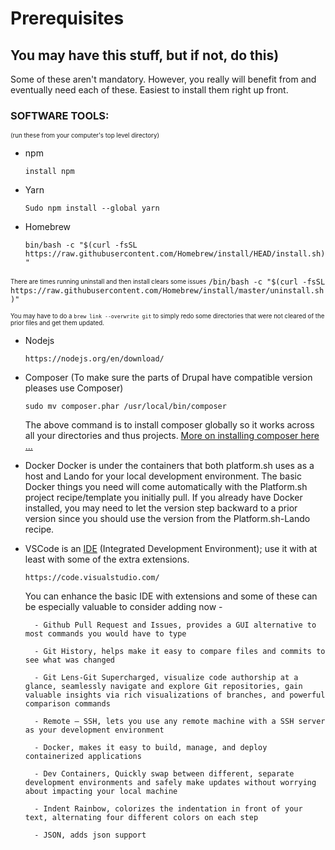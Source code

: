 # Prerequisites

## You may have this stuff, but if not, do this)

Some of these aren't mandatory. However, you really will benefit from and eventually need each of these. Easiest to install them right up front.

### SOFTWARE TOOLS:
<sub><sup>(run these from your computer's top level directory)</sup></sub>

- npm

    `install npm`


- Yarn

    `Sudo npm install --global yarn`

- Homebrew

    `bin/bash -c "$(curl -fsSL https://raw.githubusercontent.com/Homebrew/install/HEAD/install.sh)"`

<sub><sup>There are times running uninstall and then install clears some issues</sup></sub>
    `/bin/bash -c "$(curl -fsSL https://raw.githubusercontent.com/Homebrew/install/master/uninstall.sh)"`

<sub><sup>You may have to do a `brew link --overwrite git` to simply redo some directories that were not cleared of the prior files and get them updated.</sup></sub>


- Nodejs

    `https://nodejs.org/en/download/`


- Composer (To make sure the parts of Drupal have compatible version pleases use Composer)

    `sudo mv composer.phar /usr/local/bin/composer`


    The above command is to install composer globally so it works across all your directories and thus projects. [More on installing composer here …](https://getcomposer.org/download/)

- Docker Docker is under the containers that both platform.sh uses as a host and Lando for your local development environment. The basic Docker things you need will come automatically with the Platform.sh project recipe/template you initially pull. If you already have Docker installed, you may need to let the version step backward to a prior version since you should use the version from the Platform.sh-Lando recipe.

- VSCode is an [IDE](book/ide.md) (Integrated Development Environment); use it with at least with some of the extra extensions.

    `https://code.visualstudio.com/` 

    You can enhance the basic IDE with extensions and some of these can be especially valuable to consider adding now -

        - Github Pull Request and Issues, provides a GUI alternative to most commands you would have to type

        - Git History, helps make it easy to compare files and commits to see what was changed

        - Git Lens-Git Supercharged, visualize code authorship at a glance, seamlessly navigate and explore Git repositories, gain valuable insights via rich visualizations of branches, and powerful comparison commands

        - Remote – SSH, lets you use any remote machine with a SSH server as your development environment

        - Docker, makes it easy to build, manage, and deploy containerized applications

        - Dev Containers, Quickly swap between different, separate development environments and safely make updates without worrying about impacting your local machine

        - Indent Rainbow, colorizes the indentation in front of your text, alternating four different colors on each step

        - JSON, adds json support
